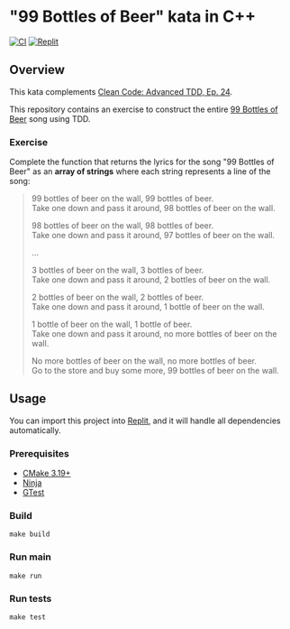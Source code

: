 # "99 Bottles of Beer" kata in C++

[![CI](https://github.com/Coding-Cuddles/99-bottles-of-beer-cpp-kata/actions/workflows/main.yml/badge.svg)](https://github.com/Coding-Cuddles/99-bottles-of-beer-cpp-kata/actions/workflows/main.yml)
[![Replit](https://img.shields.io/badge/Try%20with%20Replit-black?logo=replit)](https://replit.com/new/github/Coding-Cuddles/99-bottles-of-beer-cpp-kata)

## Overview

This kata complements [Clean Code: Advanced TDD, Ep. 24](https://cleancoders.com/episode/clean-code-episode-24-p1).

This repository contains an exercise to construct the entire
[99 Bottles of Beer](http://en.wikipedia.org/wiki/99_Bottles_of_Beer) song
using TDD.

### Exercise

Complete the function that returns the lyrics for the song "99 Bottles of Beer"
as an **array of strings** where each string represents a line of the song:

> 99 bottles of beer on the wall, 99 bottles of beer.</br>
> Take one down and pass it around, 98 bottles of beer on the wall.
> 
> 98 bottles of beer on the wall, 98 bottles of beer.</br>
> Take one down and pass it around, 97 bottles of beer on the wall.
> 
> ...
> 
> 3 bottles of beer on the wall, 3 bottles of beer.</br>
> Take one down and pass it around, 2 bottles of beer on the wall.
> 
> 2 bottles of beer on the wall, 2 bottles of beer.</br>
> Take one down and pass it around, 1 bottle of beer on the wall.
> 
> 1 bottle of beer on the wall, 1 bottle of beer.</br>
> Take one down and pass it around, no more bottles of beer on the wall.
> 
> No more bottles of beer on the wall, no more bottles of beer.</br>
> Go to the store and buy some more, 99 bottles of beer on the wall.
 
## Usage

You can import this project into [Replit](https://replit.com), and it will
handle all dependencies automatically.

### Prerequisites

* [CMake 3.19+](https://cmake.org)
* [Ninja](https://ninja-build.org)
* [GTest](https://github.com/google/googletest)

### Build

```console
make build
```

### Run main

```console
make run
```

### Run tests

```console
make test
```
